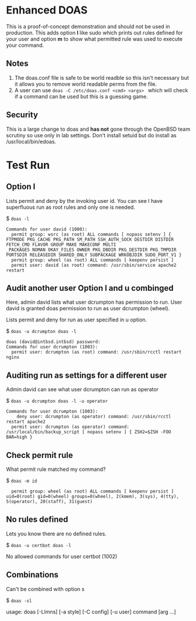 # Enhanced DOAS

This is a proof-of-concept demonstration and should not be used in production. This adds option **l** like sudo which prints out rules defined for your user and option **m** to show what permitted rule was used to execute your command.

## Notes


1. The doas.conf file is safe to be world readble so this isn't necessary but it allows you to remove world readable perms from the file.
2. A user can use `doas -C /etc/doas.conf <cmd> <args> ` which will check if a command can be used but this is a guessing game.


## Security

This is a large change to doas and **has not** gone through the OpenBSD team scrutiny so use only in lab settings.  Don't install setuid but do install as /usr/local/bin/edoas.

# Test Run

## Option l
Lists permit and deny by the invoking user id.  You can see I have superfluous run as root rules and only one is needed.

$ `doas -l`

```
Commands for user david (1000):
  permit group: wsrc (as root) ALL commands [ nopass setenv ] { FTPMODE PKG_CACHE PKG_PATH SM_PATH SSH_AUTH_SOCK DESTDIR DISTDIR FETCH_CMD FLAVOR GROUP MAKE MAKECONF MULTI
_PACKAGES NOMAN OKAY_FILES OWNER PKG_DBDIR PKG_DESTDIR PKG_TMPDIR PORTSDIR RELEASEDIR SHARED_ONLY SUBPACKAGE WRKOBJDIR SUDO_PORT_V1 }
  permit group: wheel (as root) ALL commands [ keepenv persist ]
  permit user: david (as root) command: /usr/sbin/service apache2 restart
```



## Audit another user Option l and u combinged
Here, admin david  lists what user dcrumpton has permission to run.  User david is granted doas permission to run as user dcrumpton (wheel).

Lists permit and deny for run as user specified in u option.


$ `doas -u dcrumpton doas -l`


```
doas (david@intbsd.intbsd) password:
Commands for user dcrumpton (1003):
  permit user: dcrumpton (as root) command: /usr/sbin/rcctl restart nginx
```

  
## Auditing run as settings for a different user
Admin david can see what user dcrumpton can run as operator

$ `doas -u dcrumpton doas -l -u operator`

```
Commands for user dcrumpton (1003):
    deny user: dcrumpton (as operator) command: /usr/sbin/rcctl restart apache2
  permit user: dcrumpton (as operator) command: /usr/local/bin/backup_script [ nopass setenv ] { ZSH2=$ZSH -FOO BAR=high }
```




## Check permit rule
What permit rule matched my command?


$ `doas -m id`

```
  permit group: wheel (as root) ALL commands [ keepenv persist ]
uid=0(root) gid=0(wheel) groups=0(wheel), 2(kmem), 3(sys), 4(tty), 5(operator), 20(staff), 31(guest)
```



## No rules defined
Lets you know there are no defined rules.


$ `doas -u certbot doas -l`

No allowed commands for user certbot (1002)


## Combinations
Can't be combined with option s


$ `doas -sl`

usage: doas [-Llmns] [-a style] [-C config] [-u user] command [arg ...]
